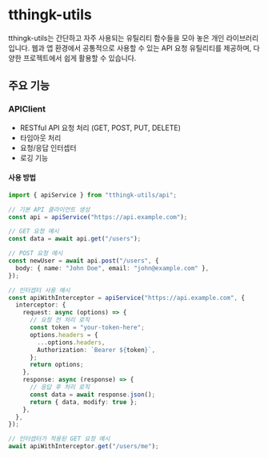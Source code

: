 # tthingk-utils

tthingk-utils는 간단하고 자주 사용되는 유틸리티 함수들을 모아 놓은 개인 라이브러리입니다. 웹과 앱 환경에서 공통적으로 사용할 수 있는 API 요청 유틸리티를 제공하며, 다양한 프로젝트에서 쉽게 활용할 수 있습니다.

## 주요 기능

### APIClient

- RESTful API 요청 처리 (GET, POST, PUT, DELETE)
- 타임아웃 처리
- 요청/응답 인터셉터
- 로깅 기능

#### 사용 방법

```ts
import { apiService } from "tthingk-utils/api";

// 기본 API 클라이언트 생성
const api = apiService("https://api.example.com");

// GET 요청 예시
const data = await api.get("/users");

// POST 요청 예시
const newUser = await api.post("/users", {
  body: { name: "John Doe", email: "john@example.com" },
});

// 인터셉터 사용 예시
const apiWithInterceptor = apiService("https://api.example.com", {
  interceptor: {
    request: async (options) => {
      // 요청 전 처리 로직
      const token = "your-token-here";
      options.headers = {
        ...options.headers,
        Authorization: `Bearer ${token}`,
      };
      return options;
    },
    response: async (response) => {
      // 응답 후 처리 로직
      const data = await response.json();
      return { data, modify: true };
    },
  },
});

// 인터셉터가 적용된 GET 요청 예시
await apiWithInterceptor.get("/users/me");
```
